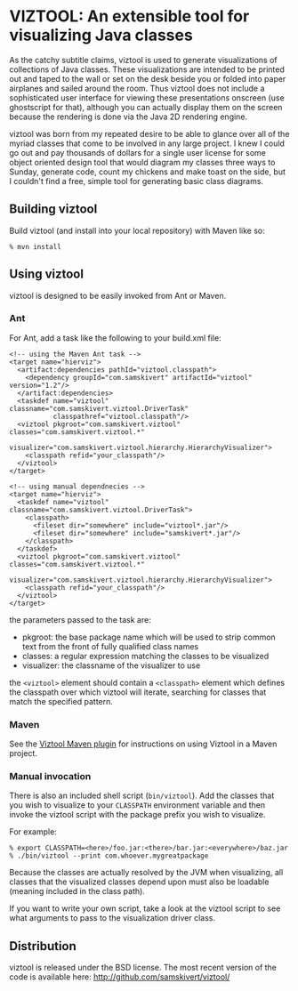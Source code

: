 # VIZTOOL: An extensible tool for visualizing Java classes

As the catchy subtitle claims, viztool is used to generate visualizations of collections of Java
classes. These visualizations are intended to be printed out and taped to the wall or set on the
desk beside you or folded into paper airplanes and sailed around the room. Thus viztool does not
include a sophisticated user interface for viewing these presentations onscreen (use ghostscript
for that), although you can actually display them on the screen because the rendering is done via
the Java 2D rendering engine.

viztool was born from my repeated desire to be able to glance over all of the myriad classes that
come to be involved in any large project. I knew I could go out and pay thousands of dollars for a
single user license for some object oriented design tool that would diagram my classes three ways
to Sunday, generate code, count my chickens and make toast on the side, but I couldn't find a free,
simple tool for generating basic class diagrams.

## Building viztool

Build viztool (and install into your local repository) with Maven like so:

    % mvn install

## Using viztool

viztool is designed to be easily invoked from Ant or Maven.

### Ant

For Ant, add a task like the following to your build.xml file:

    <!-- using the Maven Ant task -->
    <target name="hierviz">
      <artifact:dependencies pathId="viztool.classpath">
        <dependency groupId="com.samskivert" artifactId="viztool" version="1.2"/>
      </artifact:dependencies>
      <taskdef name="viztool" classname="com.samskivert.viztool.DriverTask"
               classpathref="viztool.classpath"/>
      <viztool pkgroot="com.samskivert.viztool" classes="com.samskivert.viztool.*"
               visualizer="com.samskivert.viztool.hierarchy.HierarchyVisualizer">
        <classpath refid="your_classpath"/>
      </viztool>
    </target>

    <!-- using manual dependnecies -->
    <target name="hierviz">
      <taskdef name="viztool" classname="com.samskivert.viztool.DriverTask">
        <classpath>
          <fileset dir="somewhere" include="viztool*.jar"/>
          <fileset dir="somewhere" include="samskivert*.jar"/>
        </classpath>
      </taskdef>
      <viztool pkgroot="com.samskivert.viztool" classes="com.samskivert.viztool.*"
               visualizer="com.samskivert.viztool.hierarchy.HierarchyVisualizer">
        <classpath refid="your_classpath"/>
      </viztool>
    </target>

the parameters passed to the task are:

* pkgroot: the base package name which will be used to strip common text from
  the front of fully qualified class names
* classes: a regular expression matching the classes to be visualized
* visualizer: the classname of the visualizer to use

the `<viztool>` element should contain a `<classpath>` element which defines the classpath over
which viztool will iterate, searching for classes that match the specified pattern.

### Maven

See the [Viztool Maven plugin] for instructions on using Viztool in a Maven project.

### Manual invocation

There is also an included shell script (`bin/viztool`). Add the classes that you wish to visualize
to your `CLASSPATH` environment variable and then invoke the viztool script with the package prefix
you wish to visualize.

For example:

    % export CLASSPATH=<here>/foo.jar:<there>/bar.jar:<everywhere>/baz.jar
    % ./bin/viztool --print com.whoever.mygreatpackage

Because the classes are actually resolved by the JVM when visualizing, all classes that the
visualized classes depend upon must also be loadable (meaning included in the class path).

If you want to write your own script, take a look at the viztool script to see what arguments to
pass to the visualization driver class.

## Distribution

viztool is released under the BSD license. The most recent version of the code is available here:
http://github.com/samskivert/viztool/

[Viztool Maven Plugin]:  https://github.com/samskivert/viztool-maven-plugin
